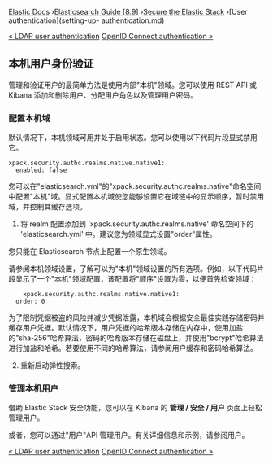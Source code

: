 

[Elastic Docs](/guide/) ›[Elasticsearch Guide [8.9]](index.md) ›[Secure the
Elastic Stack](secure-cluster.md) ›[User authentication](setting-up-
authentication.md)

[« LDAP user authentication](ldap-realm.md) [OpenID Connect authentication
»](oidc-realm.md)

## 本机用户身份验证

管理和验证用户的最简单方法是使用内部"本机"领域。您可以使用 REST API 或 Kibana 添加和删除用户、分配用户角色以及管理用户密码。

### 配置本机域

默认情况下，本机领域可用并处于启用状态。您可以使用以下代码片段显式禁用它。

    
    
    xpack.security.authc.realms.native.native1:
      enabled: false

您可以在"elasticsearch.yml"的"xpack.security.authc.realms.native"命名空间中配置"本机"域。显式配置本机域使您能够设置它在域链中的显示顺序，暂时禁用域，并控制其缓存选项。

1. 将 realm 配置添加到 'xpack.security.authc.realms.native' 命名空间下的 'elasticsearch.yml' 中。建议您为领域显式设置"order"属性。

您只能在 Elasticsearch 节点上配置一个原生领域。

请参阅本机领域设置，了解可以为"本机"领域设置的所有选项。例如，以下代码片段显示了一个"本机"领域配置，该配置将"顺序"设置为零，以便首先检查领域：

    
        xpack.security.authc.realms.native.native1:
      order: 0

为了限制凭据被盗的风险并减少凭据泄露，本机域会根据安全最佳实践存储密码并缓存用户凭据。默认情况下，用户凭据的哈希版本存储在内存中，使用加盐的"sha-256"哈希算法，密码的哈希版本存储在磁盘上，并使用"bcrypt"哈希算法进行加盐和哈希。若要使用不同的哈希算法，请参阅用户缓存和密码哈希算法。

2. 重新启动弹性搜索。

### 管理本机用户

借助 Elastic Stack 安全功能，您可以在 Kibana 的 **管理 / 安全 / 用户** 页面上轻松管理用户。

或者，您可以通过"用户"API 管理用户。有关详细信息和示例，请参阅用户。

[« LDAP user authentication](ldap-realm.md) [OpenID Connect authentication
»](oidc-realm.md)
